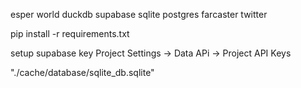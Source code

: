 esper world
duckdb
supabase
sqlite
postgres
farcaster
twitter

pip install -r requirements.txt


setup supabase key
Project Settings -> Data APi -> Project API Keys


"./cache/database/sqlite_db.sqlite"